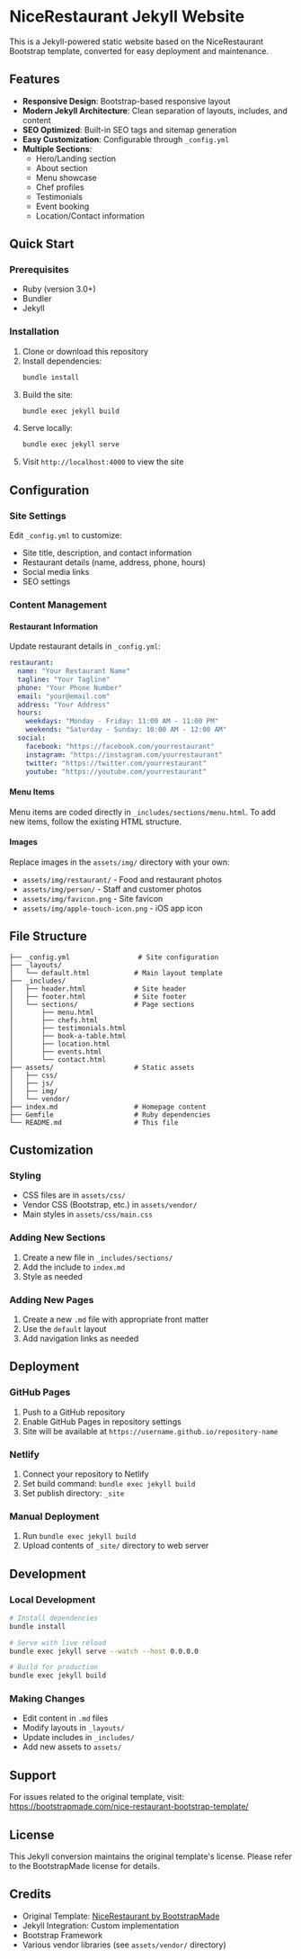 # NiceRestaurant Jekyll Website

This is a Jekyll-powered static website based on the NiceRestaurant Bootstrap template, converted for easy deployment and maintenance.

## Features

- **Responsive Design**: Bootstrap-based responsive layout
- **Modern Jekyll Architecture**: Clean separation of layouts, includes, and content
- **SEO Optimized**: Built-in SEO tags and sitemap generation
- **Easy Customization**: Configurable through `_config.yml`
- **Multiple Sections**: 
  - Hero/Landing section
  - About section
  - Menu showcase
  - Chef profiles
  - Testimonials
  - Event booking
  - Location/Contact information

## Quick Start

### Prerequisites

- Ruby (version 3.0+)
- Bundler
- Jekyll

### Installation

1. Clone or download this repository
2. Install dependencies:
   ```bash
   bundle install
   ```
3. Build the site:
   ```bash
   bundle exec jekyll build
   ```
4. Serve locally:
   ```bash
   bundle exec jekyll serve
   ```
5. Visit `http://localhost:4000` to view the site

## Configuration

### Site Settings

Edit `_config.yml` to customize:

- Site title, description, and contact information
- Restaurant details (name, address, phone, hours)
- Social media links
- SEO settings

### Content Management

#### Restaurant Information
Update restaurant details in `_config.yml`:

```yaml
restaurant:
  name: "Your Restaurant Name"
  tagline: "Your Tagline"
  phone: "Your Phone Number"
  email: "your@email.com"
  address: "Your Address"
  hours:
    weekdays: "Monday - Friday: 11:00 AM - 11:00 PM"
    weekends: "Saturday - Sunday: 10:00 AM - 12:00 AM"
  social:
    facebook: "https://facebook.com/yourrestaurant"
    instagram: "https://instagram.com/yourrestaurant"
    twitter: "https://twitter.com/yourrestaurant"
    youtube: "https://youtube.com/yourrestaurant"
```

#### Menu Items
Menu items are coded directly in `_includes/sections/menu.html`. To add new items, follow the existing HTML structure.

#### Images
Replace images in the `assets/img/` directory with your own:
- `assets/img/restaurant/` - Food and restaurant photos
- `assets/img/person/` - Staff and customer photos
- `assets/img/favicon.png` - Site favicon
- `assets/img/apple-touch-icon.png` - iOS app icon

## File Structure

```
├── _config.yml                 # Site configuration
├── _layouts/
│   └── default.html           # Main layout template
├── _includes/
│   ├── header.html            # Site header
│   ├── footer.html            # Site footer
│   └── sections/              # Page sections
│       ├── menu.html
│       ├── chefs.html
│       ├── testimonials.html
│       ├── book-a-table.html
│       ├── location.html
│       ├── events.html
│       └── contact.html
├── assets/                    # Static assets
│   ├── css/
│   ├── js/
│   ├── img/
│   └── vendor/
├── index.md                   # Homepage content
├── Gemfile                    # Ruby dependencies
└── README.md                  # This file
```

## Customization

### Styling
- CSS files are in `assets/css/`
- Vendor CSS (Bootstrap, etc.) in `assets/vendor/`
- Main styles in `assets/css/main.css`

### Adding New Sections
1. Create a new file in `_includes/sections/`
2. Add the include to `index.md`
3. Style as needed

### Adding New Pages
1. Create a new `.md` file with appropriate front matter
2. Use the `default` layout
3. Add navigation links as needed

## Deployment

### GitHub Pages
1. Push to a GitHub repository
2. Enable GitHub Pages in repository settings
3. Site will be available at `https://username.github.io/repository-name`

### Netlify
1. Connect your repository to Netlify
2. Set build command: `bundle exec jekyll build`
3. Set publish directory: `_site`

### Manual Deployment
1. Run `bundle exec jekyll build`
2. Upload contents of `_site/` directory to web server

## Development

### Local Development
```bash
# Install dependencies
bundle install

# Serve with live reload
bundle exec jekyll serve --watch --host 0.0.0.0

# Build for production
bundle exec jekyll build
```

### Making Changes
- Edit content in `.md` files
- Modify layouts in `_layouts/`
- Update includes in `_includes/`
- Add new assets to `assets/`

## Support

For issues related to the original template, visit: https://bootstrapmade.com/nice-restaurant-bootstrap-template/

## License

This Jekyll conversion maintains the original template's license. Please refer to the BootstrapMade license for details.

## Credits

- Original Template: [NiceRestaurant by BootstrapMade](https://bootstrapmade.com/)
- Jekyll Integration: Custom implementation
- Bootstrap Framework
- Various vendor libraries (see `assets/vendor/` directory)

